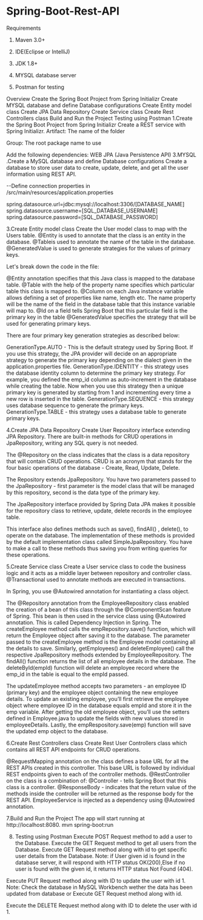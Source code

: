 # Spring-Boot-Rest-API
Requirements
1. Maven 3.0+

2. IDE(Eclipse or IntelliJ)

3. JDK 1.8+

4. MYSQL database server

5. Postman for testing

Overview
Create the Spring Boot Project from Spring Initializr
Create MYSQL database and define Database configurations
Create Entity model class
Create JPA Data Repository
Create Service class
Create Rest Controllers class
Build and Run the Project
Testing using Postman
1.Create the Spring Boot Project from Spring Initializr
Create a REST service with Spring Initializr.
Artifact: The name of the folder

Group: The root package name to use

Add the following dependencies:
WEB
JPA (Java Persistence API)
3.MYSQL
.Create a MySQL database and define Database configurations
Create a database to store user data to create, update, delete, and get all the user information using REST API.

--Define connection properties in /src/main/resources/application.properties

spring.datasource.url=jdbc:mysql://localhost:3306/[DATABASE_NAME]
spring.datasource.username=[SQL_DATABASE_USERNAME]
spring.datasource.password=[SQL_DATABASE_PASSWORD]

3.Create Entity model class
Create the User model class to map with the Users table.
@Entity is used to annotate that the class is an entity in the database. @Tableis used to annotate the name of the table in the database. @GeneratedValue is used to generate strategies for the values of primary keys.

Let's break down the code in the file:

@Entity annotation specifies that this Java class is mapped to the database table.
@Table with the help of the property name specifies which particular table this class is mapped to.
@Column on each Java instance variable allows defining a set of properties like name, length etc. The name property will be the name of the field in the database table that this instance variable will map to.
@Id on a field tells Spring Boot that this particular field is the primary key in the table
@GeneratedValue specifies the strategy that will be used for generating primary keys.

There are four primary key generation strategies as described below:


GenerationType.AUTO - This is the default strategy used by Spring Boot. If you use this strategy, the JPA provider will decide on an appropriate strategy to generate the primary key depending on the dialect given in the application.properties file.
GenerationType.IDENTITY - this strategy uses the database identity column to determine the primary key strategy. For example, you defined the emp_id column as auto-increment in the database while creating the table. Now when you use this strategy then a unique primary key is generated by starting from 1 and incrementing every time a new row is inserted in the table.
GenerationType.SEQUENCE - this strategy uses database sequence to generate the primary keys.
GenerationType.TABLE - this strategy uses a database table to generate primary keys.

4.Create JPA Data Repository
Create User Repository interface extending JPA Repository.
There are built-in methods for CRUD operations in JpaRepository, writing any SQL query is not needed.

The @Repository on the class indicates that the class is a data repository that will contain CRUD operations. CRUD is an acronym that stands for the four basic operations of the database - Create, Read, Update, Delete.

The Repository extends JpaRepository. You have two parameters passed to the JpaRepository - first parameter is the model class that will be managed by this repository, second is the data type of the primary key.

The JpaRepository interface provided by Spring Data JPA makes it possible for the repository class to retrieve, update, delete records in the employee table.

This interface also defines methods such as save(), findAll() , delete(), to operate on the database. The implementation of these methods is provided by the default implementation class called SimpleJpaRepository. You have to make a call to these methods thus saving you from writing queries for these operations.

5.Create Service class
Create a User service class to code the business logic and it acts as a middle layer between repository and controller class.
@Transactional used to annotate methods are executed in transactions.

In Spring, you use @Autowired annotation for instantiating a class object.

The @Repository annotation from the EmployeeRepository class enabled the creation of a bean of this class through the @ComponentScan feature of Spring. This bean is then used in the service class using @Autowired annotation. This is called Dependency Injection in Spring.
The createEmployee method calls the empRepository.save() function, which will return the Employee object after saving it to the database. The parameter passed to the createEmployee method is the Employee model containing all the details to save.
Similarly, getEmployees() and deleteEmployee() call the respective JpaRepository methods extended by EmployeeRepository.
The findAll() function returns the list of all employee details in the database.
The deleteById(empId) function will delete an employee record where the emp_id in the table is equal to the empId passed.

The updateEmployee method accepts two parameters - an employee ID (primary key) and the employee object containing the new employee details.
To update an existing employee, you’ll first retrieve the employee object where employee ID in the database equals empId and store it in the emp variable.
After getting the old employee object, you’ll use the setters defined in Employee.java to update the fields with new values stored in employeeDetails.
Lastly, the empRespository.save(emp) function will save the updated emp object to the database.

6.Create Rest Controllers class
Create Rest User Controllers class which contains all REST API endpoints for CRUD operations.

@RequestMapping annotation on the class defines a base URL for all the REST APIs created in this controller. This base URL is followed by individual REST endpoints given to each of the controller methods.
@RestController on the class is a combination of:
@Controller - tells Spring Boot that this class is a controller.
@ResponseBody - indicates that the return value of the methods inside the controller will be returned as the response body for the REST API.
EmployeeService is injected as a dependency using @Autowired annotation.

7.Build and Run the Project
The app will start running at http://localhost:8080.
 mvn spring-boot:run 
 
8. Testing using Postman
Execute POST Request method to add a user to the Database.
Execute the GET Request method to get all users from the Database.
Execute GET Request method along with id to get specific user details from the Database.
Note: if User given id is found in the database server, it will respond with HTTP status OK(200),Else if no user is found with the given id, it returns HTTP status Not Found (404).

Execute PUT Request method along with ID to update the user with id 1.
Note: Check the database in MySQL Workbench wether the data has been updated from database or Execute GET Request method along with id.

Execute the DELETE Request method along with ID to delete the user with id 1.

